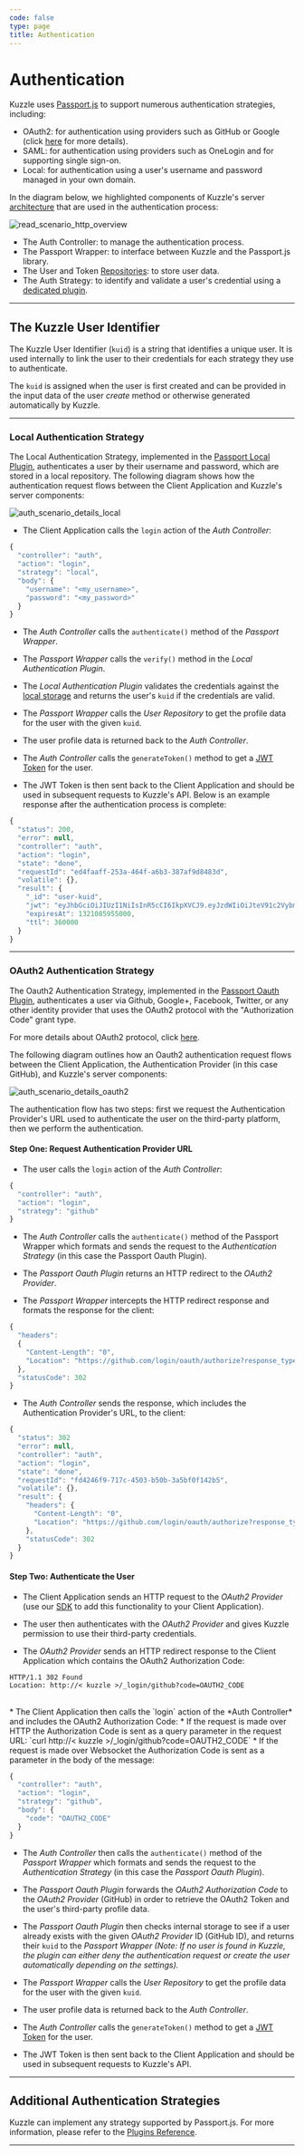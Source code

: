 ```yaml
---
code: false
type: page
title: Authentication
---
```


# Authentication

Kuzzle uses [Passport.js](http://Passportjs.org) to support numerous authentication strategies, including:

- OAuth2: for authentication using providers such as GitHub or Google (click [here](https://github.com/kuzzleio/kuzzle-plugin-auth-passport-oauth) for more details).
- SAML: for authentication using providers such as OneLogin and for supporting single sign-on.
- Local: for authentication using a user's username and password managed in your own domain.

In the diagram below, we highlighted components of Kuzzle's server [architecture](/core/1/guides/kuzzle-depth) that are used in the authentication process:

![read_scenario_http_overview](./Authentication_Overview.png)

- The Auth Controller: to manage the authentication process.
- The Passport Wrapper: to interface between Kuzzle and the Passport.js library.
- The User and Token [Repositories](https://github.com/kuzzleio/kuzzle/blob/1-stable/lib/api/core/models/repositories): to store user data.
- The Auth Strategy: to identify and validate a user's credential using a [dedicated plugin](/core/1/plugins/guides/strategies).

---

## The Kuzzle User Identifier

The Kuzzle User Identifier (`kuid`) is a string that identifies a unique user. It is used internally to link the user to their credentials for each strategy they use to authenticate.

The `kuid` is assigned when the user is first created and can be provided in the input data of the user _create_ method or otherwise generated automatically by Kuzzle.

---

### Local Authentication Strategy

The Local Authentication Strategy, implemented in the [Passport Local Plugin](https://github.com/kuzzleio/kuzzle-plugin-auth-passport-local), authenticates a user by their username and password, which are stored in a local repository. The following diagram shows how the authentication request flows between the Client Application and Kuzzle's server components:

![auth_scenario_details_local](./details-local.png)

- The Client Application calls the `login` action of the _Auth Controller_:

```js
{
  "controller": "auth",
  "action": "login",
  "strategy": "local",
  "body": {
    "username": "<my_username>",
    "password": "<my_password>"
  }
}
```

- The _Auth Controller_ calls the `authenticate()` method of the _Passport Wrapper_.

- The _Passport Wrapper_ calls the `verify()` method in the _Local Authentication Plugin_.

- The _Local Authentication Plugin_ validates the credentials against the [local storage](/core/1/plugins/plugin-context/constructors/repository) and returns the user's `kuid` if the credentials are valid.

- The _Passport Wrapper_ calls the _User Repository_ to get the profile data for the user with the given `kuid`.

- The user profile data is returned back to the _Auth Controller_.

- The _Auth Controller_ calls the `generateToken()` method to get a [JWT Token](https://jwt.io) for the user.

- The JWT Token is then sent back to the Client Application and should be used in subsequent requests to Kuzzle's API. Below is an example response after the authentication process is complete:

```js
{
  "status": 200,
  "error": null,
  "controller": "auth",
  "action": "login",
  "state": "done",
  "requestId": "ed4faaff-253a-464f-a6b3-387af9d8483d",
  "volatile": {},
  "result": {
    "_id": "user-kuid",
    "jwt": "eyJhbGciOiJIUzI1NiIsInR5cCI6IkpXVCJ9.eyJzdWIiOiJteV91c2VybmFtZSIsIm5hbWUiOiJKb2huIERvZSIsImFkbWluIjp0cnVlfQ.BefoyfAKzwXuGhbYe0iPeG0v9F4HmikvahqwqzQr3pE",
    "expiresAt": 1321085955000,
    "ttl": 360000
  }
}
```

---

### OAuth2 Authentication Strategy

The Oauth2 Authentication Strategy, implemented in the [Passport Oauth Plugin](https://github.com/kuzzleio/kuzzle-plugin-auth-passport-oauth), authenticates a user via Github, Google+, Facebook, Twitter, or any other identity provider that uses the OAuth2 protocol with the "Authorization Code" grant type.

For more details about OAuth2 protocol, click [here](https://www.digitalocean.com/community/tutorials/an-introduction-to-oauth-2#grant-type-authorization-code).

The following diagram outlines how an Oauth2 authentication request flows between the Client Application, the Authentication Provider (in this case GitHub), and Kuzzle's server components:

![auth_scenario_details_oauth2](./details-oauth2.png)

The authentication flow has two steps: first we request the Authentication Provider's URL used to authenticate the user on the third-party platform, then we perform the authentication.

#### Step One: Request Authentication Provider URL

- The user calls the `login` action of the _Auth Controller_:

```js
{
  "controller": "auth",
  "action": "login",
  "strategy": "github"
}
```

- The _Auth Controller_ calls the `authenticate()` method of the Passport Wrapper which formats and sends the request to the _Authentication Strategy_ (in this case the Passport Oauth Plugin).

- The _Passport Oauth Plugin_ returns an HTTP redirect to the _OAuth2 Provider_.

- The _Passport Wrapper_ intercepts the HTTP redirect response and formats the response for the client:

```js
{
  "headers":
  {
    "Content-Length": "0",
    "Location": "https://github.com/login/oauth/authorize?response_type=code&redirect_uri=http%3A%2F%2Fkuzzle%2Fapi%2F1.0%2F_login%2Fgithub&client_id=MY_CLIENT_ID"
  },
  "statusCode": 302
}
```

- The _Auth Controller_ sends the response, which includes the Authentication Provider's URL, to the client:

```js
{
  "status": 302
  "error": null,
  "controller": "auth",
  "action": "login",
  "state": "done",
  "requestId": "fd4246f9-717c-4503-b50b-3a5bf0f142b5",
  "volatile": {},
  "result": {
    "headers": {
      "Content-Length": "0",
      "Location": "https://github.com/login/oauth/authorize?response_type=code&redirect_uri=http%3A%2F%2Fkuzzle%2Fapi%2F1.0%2F_login%2Fgithub&client_id=MY_CLIENT_ID"
    },
    "statusCode": 302
  }
}
```

#### Step Two: Authenticate the User

- The Client Application sends an HTTP request to the _OAuth2 Provider_ (use our [SDK](https://github.com/kuzzleio/kuzzle-sdk-login-oauth-popup) to add this functionality to your Client Application).

- The user then authenticates with the _OAuth2 Provider_ and gives Kuzzle permission to use their third-party credentials.

- The _OAuth2 Provider_ sends an HTTP redirect response to the Client Application which contains the OAuth2 Authorization Code:

```
HTTP/1.1 302 Found
Location: http://< kuzzle >/_login/github?code=OAUTH2_CODE
```

<br/>
* The Client Application then calls the `login` action of the *Auth Controller* and includes the OAuth2 Authorization Code:
  * If the request is made over HTTP the Authorization Code is sent as a query parameter in the request URL: `curl http://< kuzzle >/_login/github?code=OAUTH2_CODE`
  * If the request is made over Websocket the Authorization Code is sent as a parameter in the body of the message:

```js
{
  "controller": "auth",
  "action": "login",
  "strategy": "github",
  "body": {
    "code": "OAUTH2_CODE"
  }
}
```

- The _Auth Controller_ then calls the `authenticate()` method of the _Passport Wrapper_ which formats and sends the request to the _Authentication Strategy_ (in this case the _Passport Oauth Plugin_).

- The _Passport Oauth Plugin_ forwards the _OAuth2 Authorization Code_ to the _OAuth2 Provider_ (GitHub) in order to retrieve the OAuth2 Token and the user's third-party profile data.

- The _Passport Oauth Plugin_ then checks internal storage to see if a user already exists with the given _OAuth2 Provider_ ID (GitHub ID), and returns their `kuid` to the _Passport Wrapper_ _(Note: If no user is found in Kuzzle, the plugin can either deny the authentication request or create the user automatically depending on the settings)._

- The _Passport Wrapper_ calls the _User Repository_ to get the profile data for the user with the given `kuid`.

- The user profile data is returned back to the _Auth Controller_.

- The _Auth Controller_ calls the `generateToken()` method to get a [JWT Token](https://jwt.io) for the user.

- The JWT Token is then sent back to the Client Application and should be used in subsequent requests to Kuzzle's API.

---

## Additional Authentication Strategies

Kuzzle can implement any strategy supported by Passport.js. For more information, please refer to the [Plugins Reference](/core/1/plugins/guides/strategies).

---
